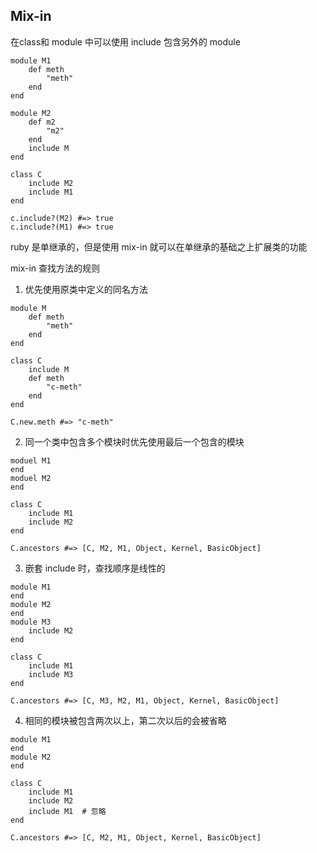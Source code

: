 ## Mix-in

在class和 module 中可以使用 include 包含另外的 module

```
module M1
	def meth
		"meth"
	end
end

module M2
	def m2
		"m2"
	end
	include M
end

class C
	include M2
	include M1
end

c.include?(M2) #=> true
c.include?(M1) #=> true
```
ruby 是单继承的，但是使用 mix-in 就可以在单继承的基础之上扩展类的功能

mix-in 查找方法的规则
1. 优先使用原类中定义的同名方法
```
module M
	def meth
		"meth"
	end
end

class C
	include M
	def meth
		"c-meth"
	end
end

C.new.meth #=> "c-meth"
```

2. 同一个类中包含多个模块时优先使用最后一个包含的模块
```
moduel M1
end
moduel M2
end

class C
	include M1
	include M2
end

C.ancestors #=> [C, M2, M1, Object, Kernel, BasicObject]
```

3. 嵌套 include 时，查找顺序是线性的
```
module M1
end
module M2
end
module M3
	include M2
end

class C
	include M1
	include M3
end

C.ancestors #=> [C, M3, M2, M1, Object, Kernel, BasicObject]
```

4. 相同的模块被包含两次以上，第二次以后的会被省略
```
module M1
end
module M2
end

class C
	include M1
	include M2
	include M1  # 忽略
end

C.ancestors #=> [C, M2, M1, Object, Kernel, BasicObject]
```
